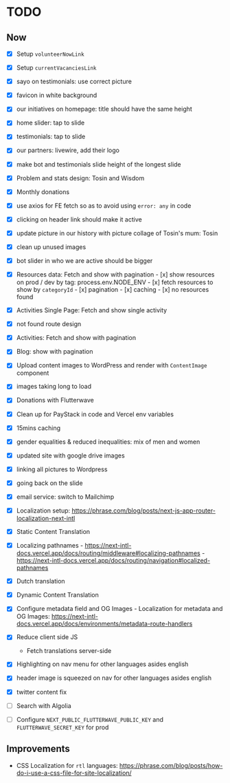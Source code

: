 # TODO

## Now

- [x] Setup `volunteerNowLink`
- [x] Setup `currentVacanciesLink`
- [x] sayo on testimonials: use correct picture
- [x] favicon in white background
- [x] our initiatives on homepage: title should have the same height
- [x] home slider: tap to slide
- [x] testimonials: tap to slide
- [x] our partners: livewire, add their logo
- [x] make bot and testimonials slide height of the longest slide
- [x] Problem and stats design: Tosin and Wisdom
- [x] Monthly donations
- [x] use axios for FE fetch so as to avoid using `error: any` in code
- [x] clicking on header link should make it active
- [x] update picture in our history with picture collage of Tosin's mum: Tosin
- [x] clean up unused images
- [x] bot slider in who we are active should be bigger
- [x] Resources data: Fetch and show with pagination
      - [x] show resources on prod / dev by tag: process.env.NODE_ENV
      - [x] fetch resources to show by `categoryId`
      - [x] pagination
      - [x] caching
      - [x] no resources found
- [x] Activities Single Page: Fetch and show single activity
- [x] not found route design
- [x] Activities: Fetch and show with pagination
- [x] Blog: show with pagination
- [x] Upload content images to WordPress and render with `ContentImage` component
- [x] images taking long to load
- [x] Donations with Flutterwave
- [x] Clean up for PayStack in code and Vercel env variables

- [x] 15mins caching
- [x] gender equalities & reduced inequalities: mix of men and women
- [x] updated site with google drive images
- [x] linking all pictures to Wordpress
- [x] going back on the slide
- [x] email service: switch to Mailchimp
- [x] Localization setup: <https://phrase.com/blog/posts/next-js-app-router-localization-next-intl>

- [x] Static Content Translation
- [x] Localizing pathnames
      - <https://next-intl-docs.vercel.app/docs/routing/middleware#localizing-pathnames>
      - <https://next-intl-docs.vercel.app/docs/routing/navigation#localized-pathnames>
- [x] Dutch translation
- [x] Dynamic Content Translation
- [x] Configure metadata field and OG Images
      - Localization for metadata and OG Images: <https://next-intl-docs.vercel.app/docs/environments/metadata-route-handlers>
- [x] Reduce client side JS
  - Fetch translations server-side
- [x] Highlighting on nav menu for other languages asides english
- [x] header image is squeezed on nav for other languages asides english
- [x] twitter content fix
- [ ] Search with Algolia
- [ ] Configure `NEXT_PUBLIC_FLUTTERWAVE_PUBLIC_KEY` and `FLUTTERWAVE_SECRET_KEY` for prod

## Improvements

- CSS Localization for `rtl` languages: <https://phrase.com/blog/posts/how-do-i-use-a-css-file-for-site-localization/>
